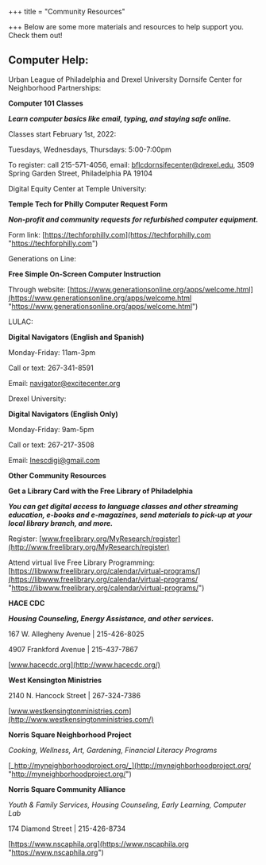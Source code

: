 +++
title = "Community Resources"

+++
Below are some more materials and resources to help support you. Check them out!

## **Computer Help:**

  
Urban League of Philadelphia and Drexel University Dornsife Center for Neighborhood Partnerships:

**Computer 101 Classes**

**_Learn computer basics like email, typing, and staying safe online._**

Classes start February 1st, 2022:

Tuesdays, Wednesdays, Thursdays: 5:00-7:00pm

To register: call 215-571-4056, email: bflcdornsifecenter@drexel.edu, 3509 Spring Garden Street, Philadelphia PA 19104

  
Digital Equity Center at Temple University:

**Temple Tech for Philly Computer Request Form**

**_Non-profit and community requests for refurbished computer equipment._**

Form link: [https://techforphilly.com](https://techforphilly.com "https://techforphilly.com")

  
Generations on Line:

**Free Simple On-Screen Computer Instruction**

Through website: [https://www.generationsonline.org/apps/welcome.html](https://www.generationsonline.org/apps/welcome.html "https://www.generationsonline.org/apps/welcome.html")

  
LULAC:

**Digital Navigators (English and Spanish)**

Monday-Friday: 11am-3pm

Call or text: 267-341-8591

Email: navigator@excitecenter.org

  
Drexel University:

**Digital Navigators (English Only)**

Monday-Friday: 9am-5pm

Call or text: 267-217-3508

Email: Inescdigi@gmail.com

  
  
**Other Community Resources**

  
**Get a Library Card with the Free Library of Philadelphia**

**_You can get digital access to language classes and other streaming education, e-books and e-magazines, send materials to pick-up at your local library branch, and more._**

Register: [www.freelibrary.org/MyResearch/register](http://www.freelibrary.org/MyResearch/register)

Attend virtual live Free Library Programming: [https://libwww.freelibrary.org/calendar/virtual-programs/](https://libwww.freelibrary.org/calendar/virtual-programs/ "https://libwww.freelibrary.org/calendar/virtual-programs/")

  
**HACE CDC**

**_Housing Counseling, Energy Assistance, and other services._**

167 W. Allegheny Avenue | 215-426-8025

4907 Frankford Avenue | 215-437-7867

[www.hacecdc.org](http://www.hacecdc.org/)

  
**West Kensington Ministries**

2140 N. Hancock Street | 267-324-7386

[www.westkensingtonministries.com](http://www.westkensingtonministries.com/)

  
**Norris Square Neighborhood Project**

_Cooking, Wellness, Art, Gardening, Financial Literacy Programs_

[_http://myneighborhoodproject.org/_](http://myneighborhoodproject.org/ "http://myneighborhoodproject.org/")

  
**Norris Square Community Alliance**

_Youth & Family Services, Housing Counseling, Early Learning, Computer Lab_

174 Diamond Street | 215-426-8734

[https://www.nscaphila.org](https://www.nscaphila.org "https://www.nscaphila.org")